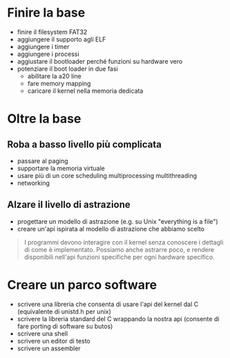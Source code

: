 # Finire la base
- finire il filesystem FAT32
- aggiungere il supporto agli ELF
- aggiungere i timer
- aggiungere i processi
- aggiustare il bootloader perché funzioni su hardware vero
- potenziare il boot loader in due fasi
    - abilitare la a20 line
    - fare memory mapping
    - caricare il kernel nella memoria dedicata

# Oltre la base
## Roba a basso livello più complicata
- passare al paging
- supportare la memoria virtuale
- usare più di un core
    scheduling
    multiprocessing
    multithreading
- networking

## Alzare il livello di astrazione
- progettare un modello di astrazione (e.g. su Unix "everything is a file")
- creare un'api ispirata al modello di astrazione che abbiamo scelto

> I programmi devono interagire con il kernel senza conoscere i dettagli di come è implementato. Possiamo anche astrarre poco, e rendere disponibili nell'api funzioni specifiche per ogni hardware specifico.

# Creare un parco software
- scrivere una libreria che consenta di usare l'api del kernel dal C (equivalente di unistd.h per unix)
- scrivere la libreria standard del C wrappando la nostra api (consente di fare porting di software su butos)
- scrivere una shell
- scrivere un editor di testo
- scrivere un assembler
